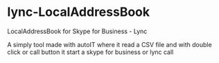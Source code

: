 # lync-LocalAddressBook
LocalAddressBook for Skype for Business - Lync

A simply tool made with autoIT where it read a CSV file and with double click or call button it start a skype for business or lync call
